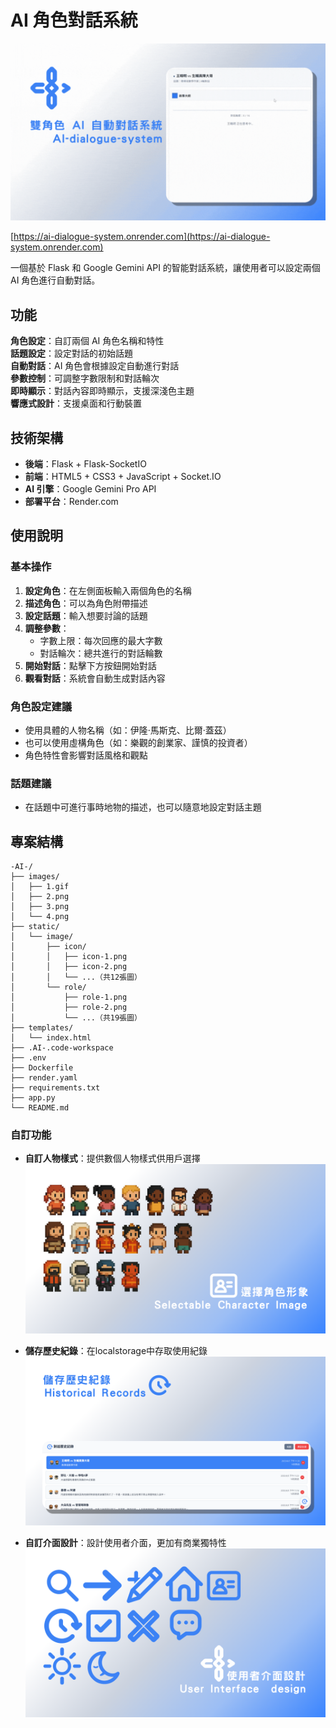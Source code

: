 # AI 角色對話系統

![AI角色對話系統](images/1.gif)


[https://ai-dialogue-system.onrender.com](https://ai-dialogue-system.onrender.com)


一個基於 Flask 和 Google Gemini API 的智能對話系統，讓使用者可以設定兩個 AI 角色進行自動對話。

## 功能

 **角色設定**：自訂兩個 AI 角色名稱和特性  
 **話題設定**：設定對話的初始話題  
 **自動對話**：AI 角色會根據設定自動進行對話  
 **參數控制**：可調整字數限制和對話輪次  
 **即時顯示**：對話內容即時顯示，支援深淺色主題  
 **響應式設計**：支援桌面和行動裝置

## 技術架構

- **後端**：Flask + Flask-SocketIO
- **前端**：HTML5 + CSS3 + JavaScript + Socket.IO
- **AI 引擎**：Google Gemini Pro API
- **部署平台**：Render.com

## 使用說明
### 基本操作

1. **設定角色**：在左側面板輸入兩個角色的名稱
2. **描述角色**：可以為角色附帶描述
2. **設定話題**：輸入想要討論的話題
3. **調整參數**：
   - 字數上限：每次回應的最大字數
   - 對話輪次：總共進行的對話輪數
4. **開始對話**：點擊下方按鈕開始對話
5. **觀看對話**：系統會自動生成對話內容

### 角色設定建議

- 使用具體的人物名稱（如：伊隆·馬斯克、比爾·蓋茲）
- 也可以使用虛構角色（如：樂觀的創業家、謹慎的投資者）
- 角色特性會影響對話風格和觀點

### 話題建議

- 在話題中可進行事時地物的描述，也可以隨意地設定對話主題

## 專案結構

```
-AI-/
├── images/
│   ├── 1.gif
│   ├── 2.png
│   ├── 3.png
│   └── 4.png
├── static/
│   └── image/
│       ├── icon/
│       │   ├── icon-1.png
│       │   ├── icon-2.png
│       │   └── ...（共12張圖）
│       └── role/
│           ├── role-1.png
│           ├── role-2.png
│           └── ...（共19張圖）
├── templates/
│   └── index.html
├── .AI-.code-workspace
├── .env
├── Dockerfile
├── render.yaml
├── requirements.txt
├── app.py
└── README.md

```

### 自訂功能

- **自訂人物樣式**：提供數個人物樣式供用戶選擇
![自訂人物樣式](images/2.png)

- **儲存歷史紀錄**：在localstorage中存取使用紀錄
![儲存歷史紀錄](images/3.png)

- **自訂介面設計**：設計使用者介面，更加有商業獨特性
![自訂介面設計](images/4.png)
